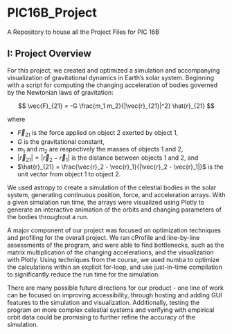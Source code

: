 # PIC16B_Project
A Repository to house all the Project Files for PIC 16B


## I: Project Overview
For this project, we created and optimized a simulation and accompanying visualization of gravitational dynamics in Earth’s solar system. Beginning with a script for computing the changing acceleration of bodies governed by the Newtonian laws of gravitation: 

$$
\vec{F}_{21} = -G \frac{m_1 m_2}{|\vec{r}_{21}|^2} \hat{r}_{21}
$$

where

- $\vec{F}_{21}$ is the force applied on object 2 exerted by object 1,
- $G$ is the gravitational constant,
- $m_1$ and $m_2$ are respectively the masses of objects 1 and 2,
- $|\vec{r}_{21}| = |\vec{r}_2 - \vec{r}_1|$ is the distance between objects 1 and 2, and
- $\hat{r}_{21} = \frac{\vec{r}_2 - \vec{r}_1}{|\vec{r}_2 - \vec{r}_1|}$ is the unit vector from object 1 to object 2.

We used astropy to create a 
simulation of the celestial bodies in the solar system, generating continuous position, force, and acceleration arrays. With a given simulation run time, the arrays were visualized using Plotly to generate an interactive animation of the orbits and changing parameters of the bodies throughout a run.

A major component of our project was focused on optimization techniques and profiling for the overall project. We ran cProfile and line-by-line assessments of the program, and were able to find bottlenecks, such as the matrix multiplication of the changing accelerations, and the visualization with Plotly. Using techniques from the course, we used numba to optimize the calculations within an explicit for-loop, and use just-in-time compilation to significantly reduce the run time for the simulation.

There are many possible future directions for our product - one line of work can be focused on improving accessibility, through hosting and adding GUI features to the simulation and visualization. Additionally, testing the program on more complex celestial systems and verifying with empirical orbit data could be promising to further refine the accuracy of the simulation.
